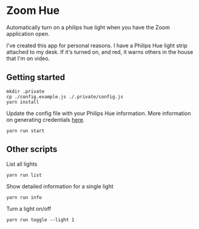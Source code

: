 # Zoom Hue

Automatically turn on a philips hue light when you have the Zoom application open.

I've created this app for personal reasons. I have a Philips Hue light strip attached to my desk. If it's turned on, and red, it warns others in the house that I'm on video.

## Getting started

```
mkdir .private
cp ./config.example.js ./.private/config.js
yarn install
```

Update the config file with your Philips Hue information. More information on generating credentials [here](https://developers.meethue.com/develop/get-started-2/).

```
yarn run start
```

## Other scripts

List all lights

```
yarn run list
```

Show detailed information for a single light

```
yarn run info
```

Turn a light on/off

```
yarn run toggle --light 1
```
